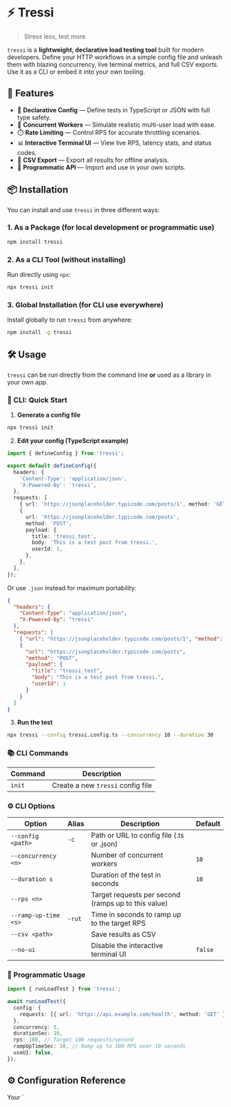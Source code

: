 # ⚡ Tressi

> Stress less, test more.

`tressi` is a **lightweight, declarative load testing tool** built for modern developers. Define your HTTP workflows in a simple config file and unleash them with blazing concurrency, live terminal metrics, and full CSV exports. Use it as a CLI or embed it into your own tooling.

## 🚀 Features

- 📝 **Declarative Config** — Define tests in TypeScript or JSON with full type safety.
- 👥 **Concurrent Workers** — Simulate realistic multi-user load with ease.
- ⏱️ **Rate Limiting** — Control RPS for accurate throttling scenarios.
- 📊 **Interactive Terminal UI** — View live RPS, latency stats, and status codes.
- 📁 **CSV Export** — Export all results for offline analysis.
- 🧩 **Programmatic API** — Import and use in your own scripts.

## 📦 Installation

You can install and use `tressi` in three different ways:

### 1. As a Package (for local development or programmatic use)

```bash
npm install tressi
```

### 2. As a CLI Tool (without installing)

Run directly using `npx`:

```bash
npx tressi init
```

### 3. Global Installation (for CLI use everywhere)

Install globally to run `tressi` from anywhere:

```bash
npm install -g tressi
```

## 🛠️ Usage

`tressi` can be run directly from the command line **or** used as a library in your own app.

### 🧪 CLI: Quick Start

1. **Generate a config file**

```bash
npx tressi init
```

2. **Edit your config (TypeScript example)**

```ts
import { defineConfig } from 'tressi';

export default defineConfig({
  headers: {
    'Content-Type': 'application/json',
    'X-Powered-By': 'tressi',
  },
  requests: [
    { url: 'https://jsonplaceholder.typicode.com/posts/1', method: 'GET' },
    {
      url: 'https://jsonplaceholder.typicode.com/posts',
      method: 'POST',
      payload: {
        title: 'tressi_test',
        body: 'This is a test post from tressi.',
        userId: 1,
      },
    },
  ],
});
```

Or use `.json` instead for maximum portability:

```json
{
  "headers": {
    "Content-Type": "application/json",
    "X-Powered-By": "tressi"
  },
  "requests": [
    { "url": "https://jsonplaceholder.typicode.com/posts/1", "method": "GET" },
    {
      "url": "https://jsonplaceholder.typicode.com/posts",
      "method": "POST",
      "payload": {
        "title": "tressi_test",
        "body": "This is a test post from tressi.",
        "userId": 1
      }
    }
  ]
}
```

3. **Run the test**

```bash
npx tressi --config tressi.config.ts --concurrency 10 --duration 30
```

### 📚 CLI Commands

| Command | Description                       |
| ------- | --------------------------------- |
| `init`  | Create a new `tressi` config file |

### ⚙️ CLI Options

| Option               | Alias  | Description                                         | Default |
| -------------------- | ------ | --------------------------------------------------- | ------- |
| `--config <path>`    | `-c`   | Path or URL to config file (.ts or .json)           |         |
| `--concurrency <n>`  |        | Number of concurrent workers                        | `10`    |
| `--duration s`       |        | Duration of the test in seconds                     | `10`    |
| `--rps <n>`          |        | Target requests per second (ramps up to this value) |         |
| `--ramp-up-time <s>` | `-rut` | Time in seconds to ramp up to the target RPS        |         |
| `--csv <path>`       |        | Save results as CSV                                 |         |
| `--no-ui`            |        | Disable the interactive terminal UI                 | `false` |

### 🧬 Programmatic Usage

```ts
import { runLoadTest } from 'tressi';

await runLoadTest({
  config: {
    requests: [{ url: 'https://api.example.com/health', method: 'GET' }],
  },
  concurrency: 5,
  durationSec: 10,
  rps: 100, // Target 100 requests/second
  rampUpTimeSec: 10, // Ramp up to 100 RPS over 10 seconds
  useUI: false,
});
```

## ⚙️ Configuration Reference

Your `

